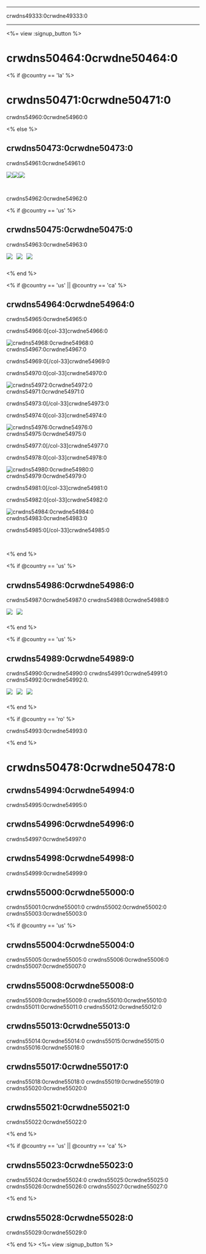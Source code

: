 * * *

crwdns49333:0crwdne49333:0

* * *

<%= view :signup_button %>

# crwdns50464:0crwdne50464:0

<% if @country == 'la' %>

# crwdns50471:0crwdne50471:0

crwdns54960:0crwdne54960:0

<% else %>

## crwdns50473:0crwdne50473:0

crwdns54961:0crwdne54961:0

<img style="float:left;" src="/images/fit-130/amazon_giftcards.png" />

<img style="float:left;" src="/images/fit-130/apple_giftcards.png" />

<img styel="float:left;" src="/images/fit-130/microsoft_giftcards.png" />

<p style="clear:both">
  &nbsp;
</p>

crwdns54962:0crwdne54962:0

<% if @country == 'us' %>

## crwdns50475:0crwdne50475:0

crwdns54963:0crwdne54963:0

<img style="float: left; padding-right: 10px; padding-bottom: 10px;" src="/images/fill-260x200/prize1.jpg" />

<img style="float: left; padding-right: 10px; padding-bottom: 10px;" src="/images/fill-260x200/prize3.png" />

<img styel="float: left; padding-right: 10px; padding-bottom: 10px;" src="/images/fill-260x200/prize4.png" />

<p style="clear:both; height: 0px;">
  &nbsp;
</p>

<% end %>

<% if @country == 'us' || @country == 'ca' %>

<a id="video-chats"></a>

## crwdns54964:0crwdne54964:0

crwdns54965:0crwdne54965:0

crwdns54966:0[col-33]crwdne54966:0

![crwdns54968:0crwdne54968:0](/images/fit-175/Kevin_Systrom.jpg)  
crwdns54967:0crwdne54967:0

crwdns54969:0[/col-33]crwdne54969:0

crwdns54970:0[col-33]crwdne54970:0

![crwdns54972:0crwdne54972:0](/images/fit-175/Dao_Nguyen.jpg)  
crwdns54971:0crwdne54971:0

crwdns54973:0[/col-33]crwdne54973:0

crwdns54974:0[col-33]crwdne54974:0

![crwdns54976:0crwdne54976:0](/images/fit-175/Aloe_Blacc.jpg)  
crwdns54975:0crwdne54975:0

crwdns54977:0[/col-33]crwdne54977:0

  
  


crwdns54978:0[col-33]crwdne54978:0

![crwdns54980:0crwdne54980:0](/images/fit-175/Julie_Larson-Green.jpg)  
crwdns54979:0crwdne54979:0   


crwdns54981:0[/col-33]crwdne54981:0

crwdns54982:0[col-33]crwdne54982:0

![crwdns54984:0crwdne54984:0](/images/fit-175/Hadi-Partovi.jpg)  
crwdns54983:0crwdne54983:0

crwdns54985:0[/col-33]crwdne54985:0

<p style="clear:both">
  &nbsp;
</p>

<% end %>

<% if @country == 'us' %>

## crwdns54986:0crwdne54986:0

crwdns54987:0crwdne54987:0 crwdns54988:0crwdne54988:0

<img style="float: left; padding-right: 10px; padding-bottom: 10px;" src="/images/fill-260x200/star-wars-prize1.jpg" />

<img style="float: left; padding-right: 25px; padding-bottom: 10px;" src="/images/fill-260x200/star-wars-prize2.png" />

<p style="clear:both; height: 0px;">
  &nbsp;
</p>

<% end %>

<% if @country == 'us' %>

## crwdns54989:0crwdne54989:0

crwdns54990:0crwdne54990:0 crwdns54991:0crwdne54991:0 crwdns54992:0crwdne54992:0.

<img style="float: left; padding-right: 10px; padding-bottom: 10px;" src="/images/fill-220x160/bb8.png" />

<img style="float: left; padding-right: 10px; padding-bottom: 10px;" src="/images/fill-200x160/bb8-girl.jpg" />

<img style="float: left; padding-right: 10px; padding-bottom: 10px;" src="/images/fill-300x160/sphero-robot.png" />

<p style="clear:both; height: 0px;">
  &nbsp;
</p>

<% end %>

<% if @country == 'ro' %>

crwdns54993:0crwdne54993:0

<% end %>

# crwdns50478:0crwdne50478:0

## crwdns54994:0crwdne54994:0

crwdns54995:0crwdne54995:0

## crwdns54996:0crwdne54996:0

crwdns54997:0crwdne54997:0

## crwdns54998:0crwdne54998:0

crwdns54999:0crwdne54999:0

## crwdns55000:0crwdne55000:0

crwdns55001:0crwdne55001:0 crwdns55002:0crwdne55002:0 crwdns55003:0crwdne55003:0

<% if @country == 'us' %>

## crwdns55004:0crwdne55004:0

crwdns55005:0crwdne55005:0 crwdns55006:0crwdne55006:0 crwdns55007:0crwdne55007:0

## crwdns55008:0crwdne55008:0

crwdns55009:0crwdne55009:0 crwdns55010:0crwdne55010:0 crwdns55011:0crwdne55011:0 crwdns55012:0crwdne55012:0

## crwdns55013:0crwdne55013:0

crwdns55014:0crwdne55014:0 crwdns55015:0crwdne55015:0 crwdns55016:0crwdne55016:0

## crwdns55017:0crwdne55017:0

crwdns55018:0crwdne55018:0 crwdns55019:0crwdne55019:0 crwdns55020:0crwdne55020:0

## crwdns55021:0crwdne55021:0

crwdns55022:0crwdne55022:0

<% end %>

<% if @country == 'us' || @country == 'ca' %>

## crwdns55023:0crwdne55023:0

crwdns55024:0crwdne55024:0 crwdns55025:0crwdne55025:0 crwdns55026:0crwdne55026:0 crwdns55027:0crwdne55027:0

<% end %>

## crwdns55028:0crwdne55028:0

crwdns55029:0crwdne55029:0

<% end %> <%= view :signup_button %>